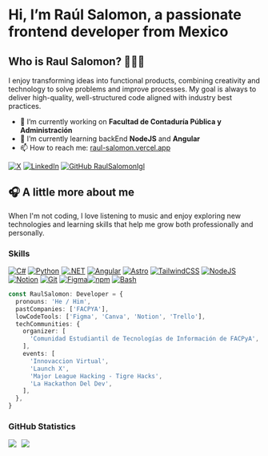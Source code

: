 
# Hi, I’m Raúl Salomon, a passionate frontend developer from Mexico 

##  Who is Raul Salomon?  🧑🏻‍💻

I enjoy transforming ideas into functional products, combining creativity and technology to solve problems and improve processes. My goal is always to deliver high-quality, well-structured code aligned with industry best practices.

* 🔭 I’m currently working on **Facultad de Contaduría Pública y Administración**
* 🌱 I’m currently learning backEnd **NodeJS** and **Angular**
* 📫 How to reach me: [raul-salomon.vercel.app](https://raul-salomon.vercel.app/)
  
[![X](https://img.shields.io/badge/X-%23000000.svg?logo=X&logoColor=white&)](https://twitter.com/RaulSalomon09)
[![LinkedIn](https://custom-icon-badges.demolab.com/badge/LinkedIn-0A66C2?logo=linkedin-white&logoColor=fff)]([#](https://www.linkedin.com/in/ra%C3%BAl-arturo-salomon-iglesias-1a3782231/))
[![GitHub RaulSalomonIgl](https://img.shields.io/badge/GitHub-%23121011.svg?logo=github&logoColor=white)](https://github.com/RaulSalomonIgl)

## 🎧 A little more about me

When I'm not coding, I love listening to music and enjoy exploring new technologies and learning skills that help me grow both professionally and personally.

### Skills
[![C#](https://custom-icon-badges.demolab.com/badge/C%23-%23239120.svg?logo=cshrp&logoColor=white)](#) [![Python](https://img.shields.io/badge/Python-3776AB?logo=python&logoColor=fff)](#)
[![.NET](https://img.shields.io/badge/.NET-512BD4?logo=dotnet&logoColor=fff)](#) [![Angular](https://img.shields.io/badge/Angular-%23DD0031.svg?logo=angular&logoColor=white)](#) [![Astro](https://img.shields.io/badge/Astro-BC52EE?logo=astro&logoColor=fff)](#) [![TailwindCSS](https://img.shields.io/badge/Tailwind%20CSS-%2338B2AC.svg?logo=tailwind-css&logoColor=white)](#)
[![NodeJS](https://img.shields.io/badge/Node.js-6DA55F?logo=node.js&logoColor=white)](#)
[![Notion](https://img.shields.io/badge/Notion-000?logo=notion&logoColor=fff)](#) [![Git](https://img.shields.io/badge/Git-F05032?logo=git&logoColor=fff)](#)  [![Figma](https://img.shields.io/badge/Figma-F24E1E?logo=figma&logoColor=white)](#)[![npm](https://img.shields.io/badge/npm-CB3837?logo=npm&logoColor=fff)](#) [![Bash](https://img.shields.io/badge/Bash-4EAA25?logo=gnubash&logoColor=fff)](#)

```typescript
const RaulSalomon: Developer = {
  pronouns: 'He / Him',
  pastCompanies: ['FACPYA'],
  lowCodeTools: ['Figma', 'Canva', 'Notion', 'Trello'],
  techCommunities: {
    organizer: [
      'Comunidad Estudiantil de Tecnologías de Información de FACPyA',
    ],
    events: [
      'Innovaccion Virtual',
      'Launch X',
      'Major League Hacking - Tigre Hacks',
      'La Hackathon Del Dev',
    ],
  },
}
```

### GitHub Statistics

<div style="display: flex; align-items: stretch; gap: 10px;">
  <img src="https://github-readme-stats.vercel.app/api?username=RaulSalomonIgl&show_icons=true&theme=dark">
  <img src="https://github-readme-stats.vercel.app/api/top-langs/?username=RaulSalomonIgl&theme=dark&layout=compact">
</div>
